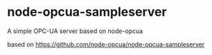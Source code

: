 node-opcua-sampleserver
=======================

A simple OPC-UA server based on node-opcua

based on 
https://github.com/node-opcua/node-opcua-sampleserver


